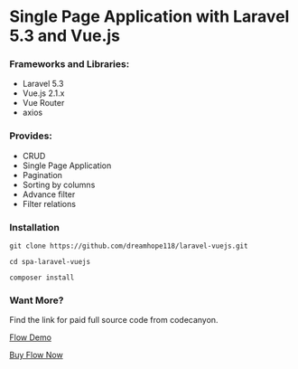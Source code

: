 # Single Page Application with Laravel 5.3 and Vue.js

### Frameworks and Libraries:

- Laravel 5.3
- Vue.js 2.1.x
- Vue Router
- axios

### Provides:

- CRUD
- Single Page Application
- Pagination
- Sorting by columns
- Advance filter
- Filter relations


### Installation
`git clone https://github.com/dreamhope118/laravel-vuejs.git`

`cd spa-laravel-vuejs`

`composer install`

### Want More?

Find the link for paid full source code from codecanyon.

[Flow Demo](https://flow.codekerala.com)

[Buy Flow Now](https://codecanyon.net/item/flow-simple-crm-for-freelancers-and-small-businesses/22641018)


